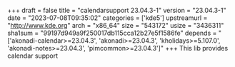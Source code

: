 +++
draft = false
title = "calendarsupport 23.04.3-1"
version = "23.04.3-1"
date = "2023-07-08T09:35:02"
categories = ['kde5']
upstreamurl = "http://www.kde.org"
arch = "x86_64"
size = "543172"
usize = "3436311"
sha1sum = "99197d949a9f250017db115cca12b27e5f1586fe"
depends = "['akonadi-calendar>=23.04.3', 'akonadi>=23.04.3', 'kholidays>=5.107.0', 'akonadi-notes>=23.04.3', 'pimcommon>=23.04.3']"
+++
This lib provides calendar support